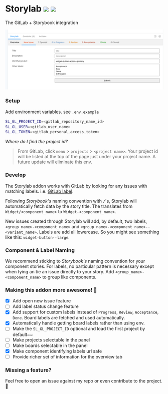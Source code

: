 # Storylab ![](https://img.shields.io/npm/v/@2-bit/storylab?color=success&logoColor=orange&style=plastic) ![](https://img.shields.io/github/last-commit/johnson-jesse/storylab?color=blueviolet&style=plastic)

The GitLab + Storybook integration

![](https://raw.githubusercontent.com/johnson-jesse/storylab/main/.github/images/storylab.png)

### Setup

Add environment variables. see `.env.example`

```bash
SL_GL_PROJECT_ID=<gitlab_repository_name_id>
SL_GL_USER=<gitlab_user_name>
SL_GL_TOKEN=<gitlab_personal_access_token>
```

*Where do I find the project id?*
>From GitLab, click `menu` > `projects` > `<project name>`. Your project id will be listed at the top of the page just under your project name. A future update will eliminate this env.

### Develop
The Storylab addon works with GitLab by looking for any issues with matching labels. i.e. [GitLab label](https://docs.gitlab.com/ee/user/project/labels.html).

Following *Storybook's* naming convention with `/`'s, Storylab will automatically fetch data by the story title. The translates from `Widget/<component_name>` to `Widget-<component_name>`.

New issues created through Storylab will add, by default, two labels, `<group_name>-<component_name>` and `<group_name>-<component_name>--<variant_name>`. Labels are add all lowercase. So you might see something like this: `widget-button--large`.

### Component & Label Naming
We recommend sticking to *Storybook's* naming convention for your component stories. For labels, no particular pattern is necessary except when tying an tie an issue directly to your story. Add `<group_name>-<component_name>` to group like components.

### Making this addon more awesome! 🤘
- [x] Add open new issue feature
- [ ] Add label status change feature
- [x] Add support for custom labels instead of `Progress`, `Review`, `Acceptance`, `Done`. Board labels are fetched and used automatically.
- [x] Automatically handle getting board labels rather than using env.
- [ ] Make the `SL_GL_PROJECT_ID` optional and load the first project by default~~
- [ ] Make projects selectable in the panel
- [ ] Make boards selectable in the panel
- [x] Make component identifying labels url safe
- [ ] Provide richer set of information for the overview tab

### Missing a feature?
Feel free to open an issue against my repo or even contribute to the project. 🙌
